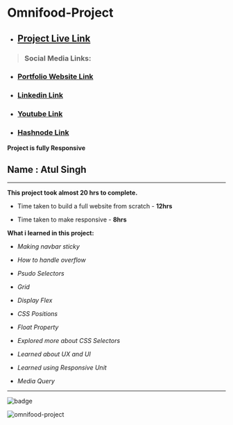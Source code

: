 # Omnifood-Project

- ## [Project Live Link](https://atul-omnifood-project.netlify.app)

> ### Social Media Links:

- ### [Portfolio Website Link](https://www.findcoder.io/u/atulsinghatul)

- ### [Linkedin Link](https://www.linkedin.com/in/atul-singh-082529249/)

- ### [Youtube Link](https://www.youtube.com/channel/UCBNc9Vs9mAFxnAKjzWRqDFQ)

- ### [Hashnode Link](https://atulsinghatul.hashnode.dev/)

**Project is fully Responsive**

## Name : Atul Singh

---

**This project took almost 20 hrs to complete.**

- Time taken to build a full website from scratch - **12hrs**

- Time taken to make responsive - **8hrs**

**What i learned in this project:**

- _Making navbar sticky_

- _How to handle overflow_

- _Psudo Selectors_

- _Grid_

- _Display Flex_

- _CSS Positions_

- _Float Property_

- _Explored more about CSS Selectors_

- _Learned about UX and UI_

- _Learned using Responsive Unit_

- _Media Query_

---

![badge](https://img.shields.io/badge/Udemy%20Project-Omnifood%20Project-brightgreen)


![omnifood-project](https://user-images.githubusercontent.com/112545072/210030189-afae61aa-f9d4-4435-b794-99e40fe6a6a7.png)
